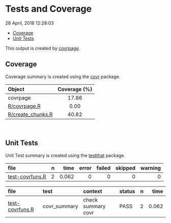 Tests and Coverage
================
28 April, 2018 12:28:03

-   [Coverage](#coverage)
-   [Unit Tests](#unit-tests)

This output is created by [covrpage](https://github.com/yonicd/covrpage).

Coverage
--------

Coverage summary is created using the [covr](https://github.com/r-lib/covr) package.

| Object                                     | Coverage (%) |
|:-------------------------------------------|:------------:|
| covrpage                                   |     17.86    |
| [R/covrpage.R](../R/covrpage.R)            |     0.00     |
| [R/create\_chunks.R](../R/create_chunks.R) |     40.82    |

<br>

Unit Tests
----------

Unit Test summary is created using the [testthat](https://github.com/r-lib/testthat) package.

| file                                        |    n|   time|  error|  failed|  skipped|  warning|
|:--------------------------------------------|----:|------:|------:|-------:|--------:|--------:|
| [test-covrfuns.R](testthat/test-covrfuns.R) |    2|  0.062|      0|       0|        0|        0|

| file                                        | test          | context            | status |    n|   time|
|:--------------------------------------------|:--------------|:-------------------|:-------|----:|------:|
| [test-covrfuns.R](testthat/test-covrfuns.R) | covr\_summary | check summary covr | PASS   |    2|  0.062|
